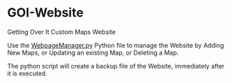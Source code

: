 # GOI-Website
 Getting Over It Custom Maps Website
 
 Use the [WebpageManager.py](https://github.com/Raj-Srikar/GOI-Website/blob/main/WebpageManager.py) Python file to manage the Website by Adding New Maps, or Updating an existing Map, or Deleting a Map.
 
 The python script will create a backup file of the Website, immediately after it is executed.
